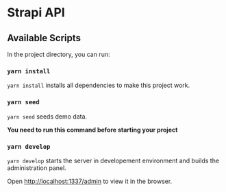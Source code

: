 # Strapi API

## Available Scripts

In the project directory, you can run:

### `yarn install`

`yarn install` installs all dependencies to make this project work.

### `yarn seed`

`yarn seed` seeds demo data.

**You need to run this command before starting your project**

### `yarn develop`

`yarn develop` starts the server in developement environment and builds the administration panel.

Open [http://localhost:1337/admin](http://localhost:1337/admin) to view it in the browser.
